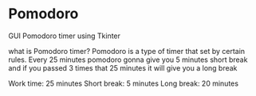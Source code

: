 # Pomodoro
GUI Pomodoro timer using Tkinter

what is Pomodoro timer?
  Pomodoro is a type of timer that set by certain rules.
  Every 25 minutes pomodoro gonna give you 5 minutes short break
  and if you passed 3 times that 25 minutes it will give you a long break

Work time: 25 minutes
Short break: 5 minutes
Long break: 20 minutes

